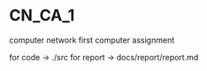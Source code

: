 # CN_CA_1
computer network first computer assignment


for code -> ./src
for report -> docs/report/report.md 